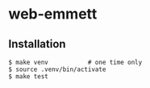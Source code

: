 # web-emmett

## Installation

    $ make venv           # one time only
    $ source .venv/bin/activate
    $ make test
